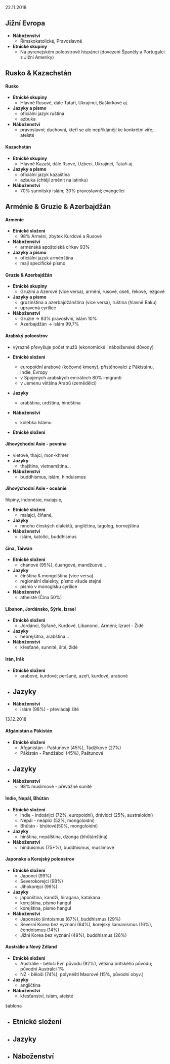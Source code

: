 22.11.2018

## Jižní Evropa
- __Náboženství__
  - Římskokatolické, Pravoslavné
- __Etnické skupiny__
  - Na pyrenejském poloostrově hispánci (dovezeni Španěly a Portugalci z Jižní Ameriky)

## Rusko & Kazachstán
#### Rusko
- __Etnické skupiny__
  - Hlavně Rusové, dále Tataři, Ukrajinci, Baškirkové aj.
- __Jazyky a písmo__
  - oficiální jazyk ruština
  - azbuka
- __Náboženství__
  - pravoslavní; duchovní, kteří se ale nepřiklánějí ke konkrétní víře; ateisté

#### Kazachstán
- __Etnické skupiny__
  - Hlavně Kazaši, dále Rsové, Uzbeci, Ukrajinci, Tataři aj.
- __Jazyky a písmo__
  - oficiální jazyk kazaština
  - azbuka (chtějí změnit na latinku)
- __Náboženství__
  - 70% sunnitský islám; 30% pravoslavní; evangelíci

## Arménie & Gruzie & Azerbajdžán
#### Arménie
- __Etnické složení__
  - 98% Arméni, zbytek Kurdové a Rusové
- __Náboženství__
  - arménská apoštolská církev 93%
- __Jazyky a písmo__
  - oficiální jazyk arménština
  - mají specifické písmo

#### Gruzie & Azerbajdžán
- __Etnické skupiny__
  - Gruzíni a Azerové (vice versa), arméni, rusové, oseti, řekové, lezgové
- __Jazyky a písmo__
  - gruzínština a azerbajdžánština (vice versa), ruština (hlavně Baku)
  - upravená cyrilice
- __Náboženství__
  - Gruzie -> 83% pravoslvní, islám 10%
  - Azerbajdžán -> islám 99,7%

#### Arabský poloostrov
- výrazně převyšuje počet mužů (ekonomické i náboíženské důvody)
- __Etnické složení__
  - europoidní arabové (kočovné kmeny), přistěhovalci z Pákistánu, Indie, Evropy
  - v Spojených arabských emirátech 80% imigranti
  - v Jemenu většina Arabů (zemědělci)
- __Jazyky__
  - arabština, urdština, hindština
- __Náboženství__
  - kolébka Islámu

- __Etnické složení__
#### Jihovýchodní Asie - pevnina
  - vietové, thajci, mon-khmer
- __Jazyky__
  - thajština, vietnamština...
- __Náboženství__
  - buddhismus, islám, hinduismus

#### Jihovýchodní Asie - oceánie
filipíny, indonésie, malajsie,
- __Etnické složení__
  - malajci, číňané,
- __Jazyky__
  - mnoho čínských dialektů, angličtina, tagolog, bornejština
- __Náboženství__
  - islám, katolíci, buddhismus

#### čína, Taiwan
- __Etnické složení__
  - chanové (95%), čuangové, mandžuové...
- __Jazyky__
  - čínština & mongolština (vice versa)
  - regionální dialekty, písmo všude stejné
  - písmo v monoglsku cyrilice
- __Náboženství__
  - atheisté (Čína 50%)

#### Libanon, Jordánsko, Sýrie, Izrael
- __Etnické složení__
  - Jordánci, Syřané, Kurdové, Libanonci, Arméni; Izrael - Židé
- __Jazyky__
  - hebrejšitna, arabština...
- __Náboženství__
  - křesťané, sunnité, šíté, židé

#### Irán, Irák
- __Etnické složení__
  - arabové, kurdové; peršané, azeři, kurdové, arabové
- __Jazyky__
  -
- __Náboženství__
  - islám (98%) - převládají šíté

13.12.2018


#### Afgánistán a Pákistán
- __Etnické složení__
  - Afgánistán - Paštunové (45%), Tádžikové (27%)
  - Pákistán - Pandžábci (45%), Paštunové
- __Jazyky__
  -
- __Náboženství__
  - 98% muslimové - převážně sunité

#### Indie, Nepál, Bhútán
- __Etnické složení__
  - Indie - indoárijci (72%, europoidní), drávidci (25%, australoidní)
  - Nepál - neáplci (52%, mongoloidní)
  - Bhůtán - bhútové(50%, mongoloidní)
- __Jazyky__
  - hinština, nepálština, dzonga (bhůtánština)
- __Náboženství__
  - hinduismus (75+%), buddhismus, muslimové

#### Japonsko a Korejský poloostrov
- __Etnické složení__
  - Japonci (99%)
  - Severokorejci (98%)
  - Jihokorejci (99%)
- __Jazyky__
  - japonština, kandži, hiragana, katakana
  - korejština, písmo hangul
  - korejština, písmo hangul
- __Náboženství__
  - Japonsko šintoismus (67%), buddhismus (29%)
  - Severní Korea bez vyznání (64%), korejský šamanismus (16%), čendoismus (14%)
  - Jižní Korea bez vyznání (49%), buddhismus (26%)

#### Austrálie a Nový Zéland
- __Etnické složení__
  - Austrálie - běloši Evr. původu (92%), většina britského původu; původní Austrálci 1%
  - NZ - běloši (74%), polynéští Maorové (15%, původní obyv.)
- __Jazyky__
  - angličtina
- __Náboženství__
  - křesťanství, islám, ateisté

šablona
####
- __Etnické složení__
  -
- __Jazyky__
  -
- __Náboženství__
  -
